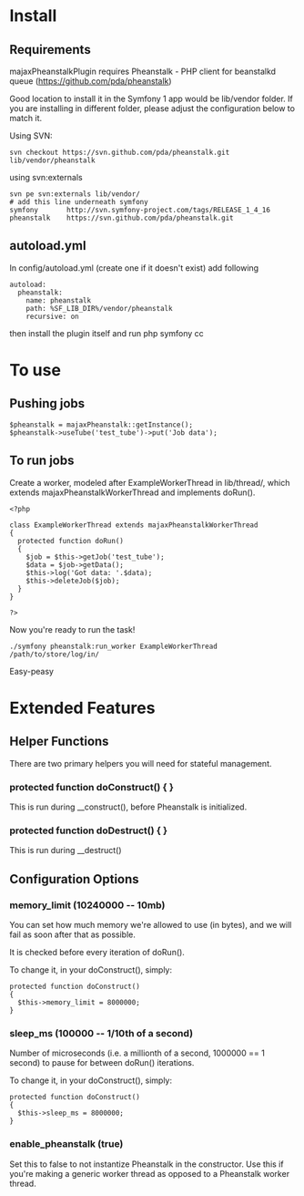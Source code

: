 Install
=======

Requirements
------------

majaxPheanstalkPlugin requires Pheanstalk - PHP client for beanstalkd queue (https://github.com/pda/pheanstalk)

Good location to install it in the Symfony 1 app would be lib/vendor folder.
If you are installing in different folder, please adjust the configuration below to match it.

Using SVN:

    svn checkout https://svn.github.com/pda/pheanstalk.git lib/vendor/pheanstalk

using svn:externals

    svn pe svn:externals lib/vendor/
    # add this line underneath symfony
    symfony       http://svn.symfony-project.com/tags/RELEASE_1_4_16
    pheanstalk    https://svn.github.com/pda/pheanstalk.git

autoload.yml
------------

In config/autoload.yml (create one if it doesn't exist) add following

    autoload:
      pheanstalk:
        name: pheanstalk
        path: %SF_LIB_DIR%/vendor/pheanstalk
        recursive: on

then install the plugin itself and run php symfony cc

To use
======

Pushing jobs
------------

    $pheanstalk = majaxPheanstalk::getInstance();
    $pheanstalk->useTube('test_tube')->put('Job data');




To run jobs
-----------

Create a worker, modeled after ExampleWorkerThread in lib/thread/, which extends majaxPheanstalkWorkerThread and implements doRun().

    <?php

    class ExampleWorkerThread extends majaxPheanstalkWorkerThread
    {
      protected function doRun()
      {
        $job = $this->getJob('test_tube');
        $data = $job->getData();
        $this->log('Got data: '.$data);
        $this->deleteJob($job);
      }
    }

    ?>


Now you're ready to run the task!


    ./symfony pheanstalk:run_worker ExampleWorkerThread /path/to/store/log/in/

Easy-peasy

Extended Features
=================

Helper Functions
----------------

There are two primary helpers you will need for stateful management.

### protected function doConstruct() { }

This is run during __construct(), before Pheanstalk is initialized.

### protected function doDestruct() { }

This is run during __destruct()


Configuration Options
---------------------

### memory_limit (10240000 -- 10mb)

You can set how much memory we're allowed to use (in bytes), and we will fail as soon after that as possible.

It is checked before every iteration of doRun().

To change it, in your doConstruct(), simply:

    protected function doConstruct()
    {
      $this->memory_limit = 8000000;
    }


### sleep_ms (100000 -- 1/10th of a second)

Number of microseconds (i.e. a millionth of a second, 1000000 == 1 second) to pause for between doRun() iterations.

To change it, in your doConstruct(), simply:

    protected function doConstruct()
    {
      $this->sleep_ms = 8000000;
    }

### enable_pheanstalk (true)

Set this to false to not instantize Pheanstalk in the constructor. Use this if you're making a generic
worker thread as opposed to a Pheanstalk worker thread.
